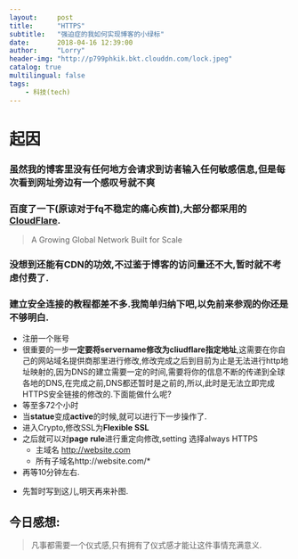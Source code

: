 ```yaml
---
layout:     post
title:      "HTTPS"
subtitle:   "强迫症的我如何实现博客的小绿标" 
date:       2018-04-16 12:39:00
author:     "Lorry"
header-img: "http://p799phkik.bkt.clouddn.com/lock.jpeg"
catalog: true
multilingual: false
tags:
    - 科技(tech)
---
```

# 起因
### 虽然我的博客里没有任何地方会请求到访者输入任何敏感信息,但是每次看到网址旁边有一个感叹号就不爽  
### 百度了一下(原谅对于fq不稳定的痛心疾首),大部分都采用的[CloudFlare](https://www.cloudflare.com/).
> A Growing Global Network Built for Scale  

### 没想到还能有CDN的功效,不过鉴于博客的访问量还不大,暂时就不考虑付费了.
### 建立安全连接的教程都差不多.我简单归纳下吧,以免前来参观的你还是不够明白.
- 注册一个账号
- 很重要的一步**一定要将servername修改为cliudflare指定地址**,这需要在你自己的网站域名提供商那里进行修改,修改完成之后到目前为止是无法进行http地址映射的,因为DNS的建立需要一定的时间,需要将你的信息不断的传递到全球各地的DNS,在完成之前,DNS都还暂时是之前的,所以,此时是无法立即完成HTTPS安全链接的修改的.下面能做什么呢?
- 等至多72个小时
- 当**statue**变成**active**的时候,就可以进行下一步操作了.
- 进入Crypto,修改SSL为**Flexible SSL**
- 之后就可以对**page rule**进行重定向修改,setting 选择always HTTPS
    - 主域名 http://website.com
    - 所有子域名http://website.com/*
- 再等10分钟左右.

* 先暂时写到这儿,明天再来补图.

## 今日感想:
> 凡事都需要一个仪式感,只有拥有了仪式感才能让这件事情充满意义.